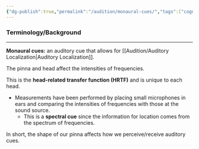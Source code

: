 ```yaml
---
{"dg-publish":true,"permalink":"/audition/monaural-cues/","tags":["cognitivescience","audition"]}
---
```


### **Terminology/Background**
---
**Monaural cues:** an auditory cue that allows for [[Audition/Auditory Localization\|Auditory Localization]].

The pinna and head affect the intensities of frequencies.

This is the **head-related transfer function (HRTF)** and is unique to each head.
- Measurements have been performed by placing small microphones in ears and comparing the intensities of frequencies with those at the sound source.
	- This is a **spectral cue** since the information for location comes from the spectrum of frequencies.

In short, the shape of our pinna affects how we perceive/receive auditory cues.